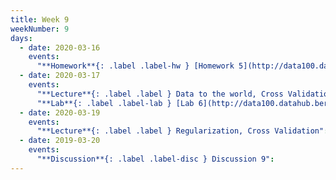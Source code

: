 ```yaml
---
title: Week 9
weekNumber: 9
days:
  - date: 2020-03-16
    events:
      "**Homework**{: .label .label-hw } [Homework 5](http://data100.datahub.berkeley.edu/hub/user-redirect/git-sync?repo=https://github.com/DS-100/sp20&subPath=hw/hw5/) (due Mar. 30)":
  - date: 2020-03-17
    events:
      "**Lecture**{: .label .label } Data to the world, Cross Validation":
      "**Lab**{: .label .label-lab } [Lab 6](http://data100.datahub.berkeley.edu/hub/user-redirect/git-sync?repo=https://github.com/DS-100/sp20&subPath=lab/lab06/) (due Mar. 30)":
  - date: 2020-03-19
    events:
      "**Lecture**{: .label .label } Regularization, Cross Validation":
  - date: 2019-03-20
    events:
      "**Discussion**{: .label .label-disc } Discussion 9":
---
```

